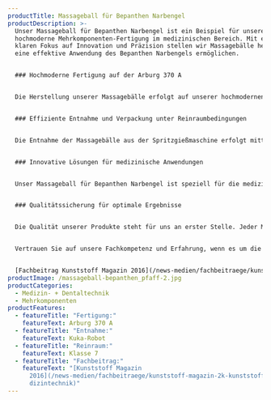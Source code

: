```yaml
---
productTitle: Massageball für Bepanthen Narbengel
productDescription: >-
  Unser Massageball für Bepanthen Narbengel ist ein Beispiel für unsere
  hochmoderne Mehrkomponenten-Fertigung im medizinischen Bereich. Mit einem
  klaren Fokus auf Innovation und Präzision stellen wir Massagebälle her, die
  eine effektive Anwendung des Bepanthen Narbengels ermöglichen.


  ### Hochmoderne Fertigung auf der Arburg 370 A


  Die Herstellung unserer Massagebälle erfolgt auf unserer hochmodernen Arburg 370 A Spritzgießmaschine. Mit ihrer fortschrittlichen Mehrkomponenten-Technologie ermöglicht sie uns, die Massagebälle aus unterschiedlichen Materialien zu fertigen und diese miteinander zu verbinden. Die präzise Verarbeitung gewährleistet eine gleichmäßige Verteilung der Materialien und eine hohe Qualität der Endprodukte.


  ### Effiziente Entnahme und Verpackung unter Reinraumbedingungen


  Die Entnahme der Massagebälle aus der Spritzgießmaschine erfolgt mittels eines leistungsstarken KUKA-Roboters, der eine schnelle und präzise Handhabung der empfindlichen Teile gewährleistet. Anschließend werden die Massagebälle unter Reinraumbedingungen der Klasse 7 in die Verpackung gebracht. In unserer kontrollierten und sauberen Umgebung stellen wir sicher, dass die Massagebälle frei von Partikeln und Verunreinigungen sind, um eine sichere Anwendung im medizinischen Bereich zu gewährleisten.


  ### Innovative Lösungen für medizinische Anwendungen


  Unser Massageball für Bepanthen Narbengel ist speziell für die medizinische Anwendung entwickelt worden. Er ermöglicht eine gezielte und sanfte Massage des Narbengels, um die Haut zu pflegen und die Regeneration des Gewebes zu unterstützen. Die Mehrkomponenten-Fertigung erlaubt es uns, den Massageball aus verschiedenen Materialien herzustellen, die den spezifischen Anforderungen des Narbengels gerecht werden.


  ### Qualitätssicherung für optimale Ergebnisse


  Die Qualität unserer Produkte steht für uns an erster Stelle. Jeder Massageball unterliegt einer umfassenden Qualitätskontrolle, um sicherzustellen, dass er den hohen medizinischen Standards entspricht. Unsere moderne Fertigungstechnologie und unser engagiertes Team gewährleisten, dass wir Massagebälle von höchster Qualität liefern.


  Vertrauen Sie auf unsere Fachkompetenz und Erfahrung, wenn es um die Fertigung von innovativen Massagebällen für medizinische Anwendungen geht. Unsere Präzision und unser Streben nach Spitzenleistungen machen uns zu einem verlässlichen Partner im medizinischen Fertigungsbereich.


  [F﻿achbeitrag Kunststoff Magazin 2016](/news-medien/fachbeitraege/kunststoff-magazin-2k-kunststoffteile-medizintechnik)
productImage: /massageball-bepanthen_pfaff-2.jpg
productCategories:
  - Medizin- + Dentaltechnik
  - Mehrkomponenten
productFeatures:
  - featureTitle: "Fertigung:"
    featureText: Arburg 370 A
  - featureTitle: "Entnahme:"
    featureText: Kuka-Robot
  - featureTitle: "Reinraum:"
    featureText: Klasse 7
  - featureTitle: "Fachbeitrag:"
    featureText: "[Kunststoff Magazin
      2016](/news-medien/fachbeitraege/kunststoff-magazin-2k-kunststoffteile-me\
      dizintechnik)"
---
```

